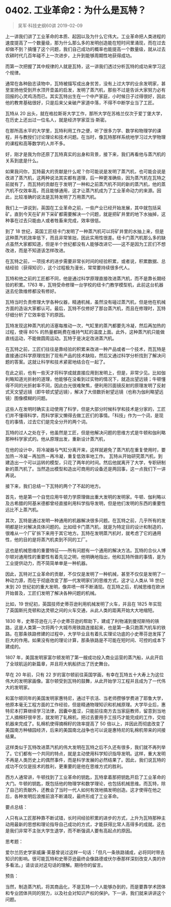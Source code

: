 # 0402. 工业革命2：为什么是瓦特？
> 吴军·科技史纲60讲
2019-02-09

上一讲我们讲了工业革命的本质、起因以及为什么它伟大。工业革命把人类进程的速度提高了一个数量级，那为什么那么多的发明创造能在短时间里涌现，而在过去却做不到？搞懂了这个问题，我们自己成功的概率也能提高一个数量级，就从过去农耕时代几百年碰不上一次进步，上升到能够周期性地获得成功。

而第一次把握了其中规律的人就是瓦特，这一讲我们透过分析瓦特的成功来学习这个规律。

通常在各种励志读物中，瓦特被描写成出身贫苦，没有上过大学的业余发明家，甚至宣扬他受到开水顶开壶盖的启发，发明了蒸汽机，那些不过是告诉大家努力必有回报的心灵鸡汤而已。其实瓦特出生在一个中产家庭，小时候日子过得很好，因此他的教育基础很好，只是后来父亲破产家道中落，不得不中断学业当了工匠。

瓦特从 20 出头，就在格拉斯哥大学工作，那所大学在苏格兰仅次于爱丁堡大学，在历史上还出过一位名人，就是经济学家亚当·斯密。

在那所高水平的大学里，瓦特利用工作之便，听了很多力学、数学和物理学的课程，并与教授们讨论理论和技术问题。在当时，像瓦特那样系统地学习过大学物理的课程和高等数学的人并不多。

好，刚才是我为你还原了瓦特真实的出身和背景，接下来，我们再看他与蒸汽机的关系到底是什么。

如果我问你，瓦特最大的贡献是什么呢？你可能说是发明了蒸汽机，也可能会说是改进了蒸汽机，这两种说法其实都有道理，后一种更准确些，因为蒸汽机在瓦特之前就有了，而瓦特的贡献在于发明了一种和之前蒸汽机不同的新的蒸汽机，他的蒸汽机不仅效率高，而且能够通用，这才让蒸汽机成为了工业革命动力的来源。因此，比较准确的说法是瓦特发明了万用蒸汽机。

我们上一讲说到，英国在工业革命之前，一些产业已经开始发展，其中就包括采矿。直到今天在矿井下采矿都需要解决一个问题，就是把矿井里的地下水抽掉，这种事在过去只能由人或者牲畜来完成，效率很低。

到了 18 世纪，英国工匠纽卡门发明了一种蒸汽机可以将矿井里的水抽上来，但是这种蒸汽机效率低下，而且非常笨拙，因此实用性很差。纽卡门蒸汽机那么多的缺点虽然大家都知道，但是半个世纪都没有人能够改进它——这不是因为工匠们不想改进，而是不知道该怎样改进。

在瓦特之前，一项技术的进步需要非常长时间的经验积累，或者说，积累数据、总结经验（获得知识），这个过程极为漫长，常常要持续很多代人。

瓦特和他之前的工匠都不同，他是通过科学原理直接改进蒸汽机，而不是靠长期经验的积累。1763 年，瓦特受命修理一台学校的纽卡门教学模型机，此前这台机器送去伦敦维修都没有修好。

瓦特当时负责修理大学各种仪器，精通机械，虽然没有碰过蒸汽机，但是他在机械方面的造诣大家都认可。最后，瓦特不仅修好了那台蒸汽机，而且在修理时，瓦特仔细分析了它效率低下的原因。

瓦特发现这种蒸汽机的活塞每推动一次，气缸里的蒸汽都要先冷凝，然后再加热的过程，使得 80% 的热量都耗费在维持气缸的温度上面。此外，这种蒸汽机只能做直线运动，不能做圆周运动。瓦特于是决定改进蒸汽机。

在瓦特之前，工匠们往往是靠经验的积累来改进一种产品或者一个技术，而瓦特是直接通过科学原理找到了现有产品的技术缺陷，然后又通过科学分析找到了解决问题的答案。这就让科学和技术紧密地结合在一起了。

在此之前，也有一些天才将科学成就直接应用到发明上，但是，非常少见。比如伽利略知道光折射的道理，他能够在没看到过实物的情况下，就造出望远镜；牛顿懂得不同的光折射率不同，因此白光很难聚焦，便利用凹面镜反射的原理发明了反射式天文望远镜（即牛顿式望远镜），解决了大倍数折射望远镜（也称为伽利略望远镜）图像模糊的问题。

这些人在发明时确实主动使用了科学，但是大部分时候科学和技术是分家的，工匠们并不懂得科学，而科学家又懒得去做工匠们的事情。「科技」作为一个词，是现在的事情，过去它们是完全分开的两个词。

瓦特的过人之处在于，他虽然是工匠，但是他解决问题的思维方式是牛顿和伽利略那种科学家式的。他从原理出发，重新设计蒸汽机，

在他的设计中，将冷凝器与气缸分离开来，这样就避免了蒸汽机在重复使用时，要加热－冷凝－再加热－再冷凝，重复低效率地工作。
瓦特从开始研究蒸汽机，到建造出一个可以运转的模型，只花了两年的时间。然后他就离开了大学，专职研制新的蒸汽机了。当然造出模型和造出可商用的设备还是两回事，这一点我们下一讲再说。

接下来，我们总结一下瓦特的两个了不起的地方。

首先，他是第一个自觉应用牛顿力学原理做出重大发明的发明家。牛顿、伽利略以及古希腊的阿基米德都曾经直接利用科学指导发明，但是他们发明的东西的重要性远比不上蒸汽机。

其次，瓦特是通过发明一种通用的机器解决很多问题。在瓦特之前，几乎所有的发明都是针对解决具体问题的。比如纽卡门蒸汽机，就是为特定目的设计和制造的，很难从一个厂矿拆下来用于其它地方。瓦特在发明蒸汽机时，就考虑了它的通用性，他的目的是将蒸汽机卖到不同的工厂。

这也是机械思维的重要特征——所有问题有一个通用的解决方法。瓦特的合伙人博尔顿对通用性的重要性有着先见之明，他明确地指出，他和瓦特所做的事情，是为工业提供动力，而不简简单单是一种机器。

因此，瓦特对工业革命的贡献，不仅仅是发明了一种机械，甚至不仅仅是发明了一种动力源，而在于彻底改变了那一代发明家们的思维方式，这才让人类从 18 世纪末到 20 世纪初的重大发明，像井喷一样不断涌现。在瓦特之后，机械思维在欧洲开始普及，工匠们发明了解决各种问题的机械。

比如，19 世纪初，英国技师史蒂芬逊利用机械发明了火车，并且在 1825 年实现了英国斯托克顿和达灵顿之间的火车交通，从此人类的距离开始大大地缩短。

1830 年，史蒂芬逊在儿子小史蒂芬逊的帮助下，建成了利物浦到曼彻斯特的铁路，这是人类第一次将两个大城市用铁路连接起来，也是第一条只跑蒸汽机车的铁路。在那条铁路修建的过程中，大学毕业且有着扎实理论功底的小史蒂芬逊发挥了巨大的作用。如果没有他的理论计算，那条铁路是不可能在短时间、可控的成本下建成的。

1807 年，美国发明家富尔顿发明了第一艘成功投入商业运营的蒸汽船，从此开启了全球航运的新篇章，并且将大帆船挤出了历史舞台。

早在 20 年前，只有 22 岁的富尔顿前往英国学画，有幸在瓦特五十大寿上为这位伟大的发明家画像。富尔顿受到瓦特的鼓舞，从此开始学习工程并且成为了一代伟大的发明家。

和富尔顿同年的美国发明家惠特尼，通过干农活、当老师攒够学费进了耶鲁大学，他原本毫无工程方面的工作经验，但是精通物理知识和机械原理。大学毕业后，惠特尼本打算继续学习法律，因囊中羞涩，只能前往南方去当家庭教师，留意到当地工人摘棉籽很辛苦，就发明了轧棉机，把过去要用手工技巧才能完成的工作，交给机器来完成了。轧棉机使得摘棉籽的效率提高了 50 倍以上，并因此而彻底改变了美国南方种植园经济，后来的美国南北战争也可以说是惠特尼的轧棉机带来的间接结果。

这样类似于瓦特改进蒸汽机的伟大发明在瓦特之后不久还有很多，我们就不再列举了。它们都有一个共同的特点，就是主动使用科学知识指导发明。这样，重大发明不再是人类历史上的偶然事件，而是科学发展的必然结果了。因此，我们说瓦特的成功不仅仅是技术的胜利，更重要的是他在思维方式的胜利。

西方人通常讲，牛顿找到了工业革命的钥匙，瓦特拿着那把钥匙开启了工业革命的大门。牛顿的钥匙，既包括他的物理学和数学理论，也包括机械思维。而瓦特，除了自己的贡献外，还教会了当时一代人如何有效地搞发明创造。这才使得在他之后，各种发明后浪推前浪不断涌现，最终形成了工业革命。

要点总结：

人只有从工匠那种靠不断试错，长时间经验积累的进步的方式，上升为瓦特那种主动用最新的思想和理论指导自己成功的方式，才能获得比常人高得多的成就。这也是我们非常不主张大学生退学，而不断强调人要有高起点的原因。

思考题：

爱尔兰历史学家威廉·莱基曾说过这样一句话：「但凡一条铁路铺成，必将同时带去知识的影响。很可能瓦特和史蒂芬逊最终会像路德或伏尔泰那样深刻改变人类的许多看法。」请谈谈对这句话的理解。期待你的留言。

预告：

当然，制造蒸汽机，将其商品化，不是瓦特一个人能够办到的，而是要靠学术团体和专业团体共同的努力，以及社会对知识产权的保护。下一讲，我们就来讲讲这个问题。

